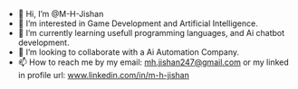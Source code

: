 - 👋 Hi, I’m @M-H-Jishan
- 👀 I’m interested in Game Development and Artificial Intelligence.
- 🌱 I’m currently learning usefull programming languages, and Ai chatbot development.
- 💞️ I’m looking to collaborate with a Ai Automation Company.
- 📫 How to reach me by my email: mh.jishan247@gmail.com or my linked in profile url: www.linkedin.com/in/m-h-jishan

